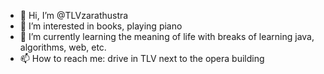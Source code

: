 - 👋 Hi, I’m @TLVzarathustra 
- 👀 I’m interested in books, playing piano 
- 🌱 I’m currently learning the meaning of life with breaks of learning java, algorithms, web, etc. 
- 📫 How to reach me: drive in TLV next to the opera building

<!---
TLVzarathustra/TLVzarathustra is a ✨ special ✨ repository because its `README.md` (this file) appears on your GitHub profile.
You can click the Preview link to take a look at your changes.
--->
